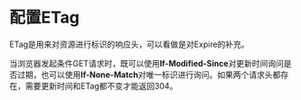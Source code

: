 # 配置ETag

ETag是用来对资源进行标识的响应头，可以看做是对Expire的补充。

当浏览器发起条件GET请求时，既可以使用**If-Modified-Since**对更新时间询问是否过期，也可以使用**If-None-Match**对唯一标识进行询问。如果两个请求头都存在，需要更新时间和ETag都不变才能返回304。
